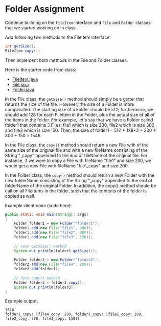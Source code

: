 # Folder Assignment

Continue building on the `FileItem` interface and `File` and `Folder` classes that we started working on in class.

Add following two methods to the FileItem interface:

```java
int getSize();
FileItem copy();
```

Then implement both methods in the File and Folder classes.

Here is the starter code from class:

* [FileItem.java](src/main/java/FileItem.java)
* [File.java](src/main/java/File.java)
* [Folder.java](src/main/java/Folder.java)

In the File class, the `getSize()` method should simply be a getter that 
returns the size of the file. However, the size of a Folder is more complicated. 
The starting size of a Folder should be 512; furthermore, we should add 128 
for each FileItem in the Folder, plus the actual size of all of the items in 
the folder. For example, let's say that we have a Folder called folder1 that 
contains 3 Files: file1 which is size 200, file2 which is size 300, and file3 
which is size 150. Then, the size of folder1 = 512 + 128*3 + 200 + 300 + 150 = 1546.

In the File class, the `copy()` method should return a new File with of the same 
size of the original file and with  a new fileName consisting of the 
String "_copy" appended to the end of fileName of the original file. For instance, 
if we were to copy a File with fileName "file1" and size 200, we would get a new 
File with fileName "file1_copy" and size 200.

In the Folder class, the `copy()` method should return a new Folder with the new folderName consisting of the String "_copy" appended to the end of folderName of the original Folder. In addition, the copy() method should be call on all FileItems in the folder, such that the contents of the folder is copied as well.

Example client code (code here):

```java
public static void main(String[] args) 
{
    Folder folder1 = new Folder("folder1");
    folder1.add(new File("file1", 200));
    folder1.add(new File("file2", 300));
    folder1.add(new File("file3", 150));
    
    // Test getSize() method
    System.out.println(folder1.getSize());
    
    Folder folder2 = new Folder("folder2");
    folder2.add(new File("file4", 200));
    folder2.add(folder1);
    
    // Test copy() method
    Folder folder3 = folder2.copy();
    System.out.println(folder3);
}
```

Example output:

```
1546
folder2_copy: [file4_copy: 200, folder1_copy: [file1_copy: 200, file2_copy: 300, file3_copy: 150]]
```